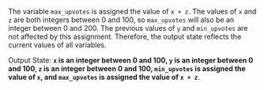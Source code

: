 The variable `max_upvotes` is assigned the value of `x + z`. The values of `x` and `z` are both integers between 0 and 100, so `max_upvotes` will also be an integer between 0 and 200. The previous values of `y` and `min_upvotes` are not affected by this assignment. Therefore, the output state reflects the current values of all variables.

Output State: **`x` is an integer between 0 and 100, `y` is an integer between 0 and 100, `z` is an integer between 0 and 100, `min_upvotes` is assigned the value of `x`, and `max_upvotes` is assigned the value of `x + z`**.